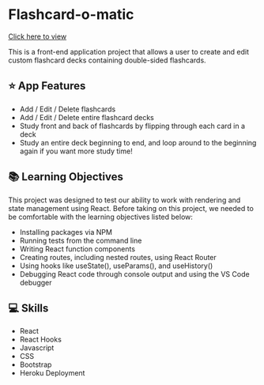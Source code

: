 # Flashcard-o-matic
[Click here to view](https://lit-tor-07018.herokuapp.com/)

This is a front-end application project that allows a user to create and edit custom flashcard decks containing double-sided flashcards. 

## ⭐️ App Features
- Add / Edit / Delete flashcards
- Add / Edit / Delete entire flashcard decks
- Study front and back of flashcards by flipping through each card in a deck
- Study an entire deck beginning to end, and loop around to the beginning again if you want more study time!

## 📚 Learning Objectives
This project was designed to test our ability to work with rendering and state management using React. 
Before taking on this project, we needed to be comfortable with the learning objectives listed below:

- Installing packages via NPM
- Running tests from the command line
- Writing React function components
- Creating routes, including nested routes, using React Router
- Using hooks like useState(), useParams(), and useHistory()
- Debugging React code through console output and using the VS Code debugger

## 💻 Skills
- React
- React Hooks
- Javascript
- CSS
- Bootstrap
- Heroku Deployment
